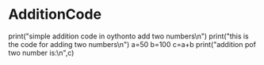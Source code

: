 # AdditionCode
print("simple addition code in oythonto add two numbers\n")
print("this is the code for adding two numbers\n")
a=50
b=100
c=a+b
print("addition pof two number is:\n",c)
